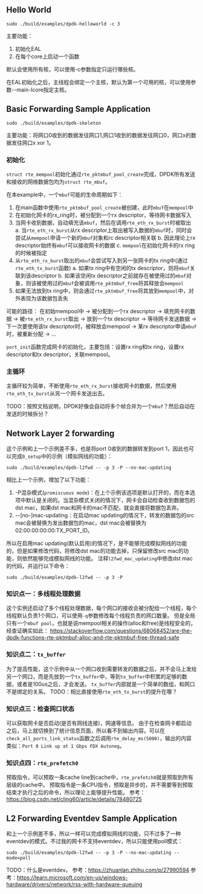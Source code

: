 
## Hello World

```
sudo ./build/examples/dpdk-helloworld -c 3
```

主要功能：
1. 初始化EAL
2. 在每个core上启动一个函数

默认会使用所有核，可以使用-c参数指定只运行哪些核。

在EAL初始化之后，主线程会绑定一个主核，默认为第一个可用的核，可以使用参数--main-lcore指定主核。

## Basic Forwarding Sample Application

```
sudo ./build/examples/dpdk-skeleton
```

主要功能：将网口0收到的数据发往网口1,网口1收到的数据发往网口0，网口x的数据发往网口x xor 1。

### 初始化

`struct rte_mempool`初始化通过`rte_pktmbuf_pool_create`完成，DPDK所有发送和接收的网络数据包均为`struct rte_mbuf`。

在本example中，一个`mbuf`可能的生命周期如下：

1. 在main函数中使用`rte_pktmbuf_pool_create`被创建，此时`mbuf`在`mempool`中
2. 在初始化网卡的rx_ring时，被分配到一个rx descriptor，等待网卡数据写入
3. 当网卡收到数据，自动填充该`mbuf`，然后在调用`rte_eth_rx_burst`时被取出
    a. 当`rte_eth_rx_burst`从rx descriptor上取出被写入数据的`mbuf`时，同时会尝试从`mempool`申请一个新的`mbuf`对象和rc descriptor相关联
    b. 因此理论上rx descriptor始终有`mbuf`可以接收网卡的数据
    c. `mempool`在初始化网卡的rx ring的时候被指定
4. 从`rte_eth_rx_burst`取出的`mbuf`会尝试写入到另一张网卡的tx ring中(通过`rte_eth_tx_burst`函数)
    a. 如果tx ring中有空闲的tx descriptor，则将`mbuf`关联到该descriptor
    b. 如果该空闲tx descriptor之前就存在被使用过的`mbuf`对象，则该被使用过的`mbuf`会被调用`rte_pktmbuf_free`将其释放会`mempool`
5. 如果无法放到tx ring中，则会通过`rte_pktmbuf_free`将其放到`mempool`中，对外表现为该数据包丢失

可能的路径：
在初始mempool中 -> 被分配到一个rx descriptor -> 填充网卡的数据 -> 被`rte_eth_rx_burst`取出 -> 放到一个tx descriptor -> 等待网卡发送数据 -> 下一次要使用该tx descriptor时，被释放会mempool -> 某rx descriptor申请`mbuf`时，被重新分配 -> ...

`port_init`函数完成网卡的初始化，主要包括：设置rx ring和tx ring，设置rx descriptor和tx descriptor，关联mempool。

### 主循环

主循环较为简单，不断使用`rte_eth_rx_burst`接收网卡的数据，然后使用`rte_eth_tx_burst`从另一个网卡发送出去。

TODO：按照文档说明，DPDK好像会自动将多个帧合并为一个`mbuf`？然后自动在发送的时候拆分？

## Network Layer 2 forwarding

这个示例和上一个示例差不多，也是将port 0收到的数据转发到port 1，因此也可以完成`0_setup`中的示例（模拟网线的功能）：

```
sudo ./build/examples/dpdk-l2fwd -- -p 3 -P --no-mac-updating
```

相比上一个示例，增加了以下功能：
1. -P混杂模式(`promiscuous mode`)：在上个示例该选项是默认打开的，而在本选项中默认是关闭的。当混杂模式关闭的情况下，网卡会自动检查收到数据包的dst mac，如果dst mac和网卡的mac不匹配，就会直接将数据包丢弃。
2. --[no-]mac-updating：在启动mac updating的情况下，转发的数据包的src mac会被替换为发出数据包的mac，dst mac会被替换为02:00:00:00:00:TX_PORT_ID。

所以在启用mac updating(默认启用)的情况下，是不能够完成模拟网线的功能的，但是如果修改代码，将修改dst mac的功能去掉，只保留修改src mac的功能，则依然能够完成模拟网线的功能。
注释`l2fwd_mac_updating`中修改dst mac的代码，并运行以下命令：
```
sudo ./build/examples/dpdk-l2fwd -- -p 3 -P
```

### 知识点一：多线程处理数据
这个实例还启动了多个线程处理数据，每个网口的接收会被分配给一个线程，每个线程默认负责1个网口，可以使用`-q`参数修改每个线程负责的网口数量。
但是全局只有一个`mbuf pool`，也就是说mempool相关的操作(alloc和free)是线程安全的，经查证确实如此： https://stackoverflow.com/questions/68068452/are-the-dpdk-functions-rte-pktmbuf-alloc-and-rte-pktmbuf-free-thread-safe

### 知识点二：`tx_buffer`
为了提高性能，这个示例中从一个网口收到需要转发的数据之后，并不会马上发给另一个网口，而是先放到一个`tx_buffer`中，等到`tx_buffer`中积累的足够的数据，或者是100us之后，才会发送。
`tx_buffer`内部就是一个简单的数组，和网口不是绑定的关系。
TODO：相比直接使用`rte_eth_tx_burst`的提升在哪？

### 知识点三：检查网口状态
可以获取网卡是否启动(是否有网线连接)，网速等信息。
由于在检查网卡都启动之后，马上就切换到了统计信息页面，所以看不到输出内容。可以在`check_all_ports_link_status`函数之后调用`rte_delay_ms(5000)`，输出的内容类似：`Port 0 Link up at 1 Gbps FDX Autoneg`。

### 知识点四：`rte_prefetch0`
预取指令，可以预取一条cache line到cache中，`rte_prefetch0`就是预取到所有层级的cache中。
预取指令是一条CPU指令，预取是异步的，并不需要等到预取结束才执行之后的命令，所以理论上能够提升性能。
参考：https://blog.csdn.net/cling60/article/details/78480725

## L2 Forwarding Eventdev Sample Application

和上一个示例差不多，所以一样可以完成模拟网线的功能，只不过多了一种eventdev的模式。不过我的网卡不支持eventdev，所以只能使用poll模式：

```
sudo ./build/examples/dpdk-l2fwd -- -p 3 -P --no-mac-updating --mode=poll
```

TODO：什么是eventdev。
参考：https://zhuanlan.zhihu.com/p/27990594
参考：https://learn.microsoft.com/en-us/windows-hardware/drivers/network/rss-with-hardware-queuing
